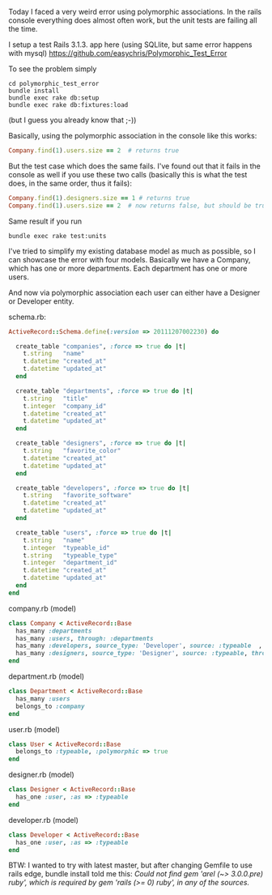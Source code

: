 Today I faced a very weird error using polymorphic associations. In the rails console everything does almost often work, but the unit tests are failing all the time.

I setup a test Rails 3.1.3. app here (using SQLlite, but same error happens with mysql)
https://github.com/easychris/Polymorphic_Test_Error

To see the problem simply

```
cd polymorphic_test_error
bundle install
bundle exec rake db:setup
bundle exec rake db:fixtures:load
```
(but I guess you already know that ;-))

Basically, using the polymorphic association in the console like this works:

```ruby
Company.find(1).users.size == 2  # returns true
```

But the test case which does the same fails. I've found out that it fails in the console as well if you use these two calls (basically this is what the test does, in the same order, thus it fails):

```ruby
Company.find(1).designers.size == 1 # returns true
Company.find(1).users.size == 2  # now returns false, but should be true!
````

Same result if you run
```
bundle exec rake test:units
```



I've tried to simplify my existing database model as much as possible, so I can showcase the error with four models. Basically we have a Company, which has one or more departments. Each department has one or more users.

And now via polymorphic association each user can either have a  Designer or Developer entity.

schema.rb:

```ruby
ActiveRecord::Schema.define(:version => 20111207002230) do

  create_table "companies", :force => true do |t|
    t.string   "name"
    t.datetime "created_at"
    t.datetime "updated_at"
  end

  create_table "departments", :force => true do |t|
    t.string   "title"
    t.integer  "company_id"
    t.datetime "created_at"
    t.datetime "updated_at"
  end

  create_table "designers", :force => true do |t|
    t.string   "favorite_color"
    t.datetime "created_at"
    t.datetime "updated_at"
  end

  create_table "developers", :force => true do |t|
    t.string   "favorite_software"
    t.datetime "created_at"
    t.datetime "updated_at"
  end

  create_table "users", :force => true do |t|
    t.string   "name"
    t.integer  "typeable_id"
    t.string   "typeable_type"
    t.integer  "department_id"
    t.datetime "created_at"
    t.datetime "updated_at"
  end
end
```

company.rb (model)

```ruby
class Company < ActiveRecord::Base
  has_many :departments
  has_many :users, through: :departments
  has_many :developers, source_type: 'Developer', source: :typeable  , through: :users
  has_many :designers, source_type: 'Designer', source: :typeable, through: :users
end
```

department.rb (model)

```ruby
class Department < ActiveRecord::Base
  has_many :users
  belongs_to :company
end
```

user.rb (model)

```ruby
class User < ActiveRecord::Base
  belongs_to :typeable, :polymorphic => true
end
````

designer.rb (model)

```ruby
class Designer < ActiveRecord::Base
  has_one :user, :as => :typeable
end
```

developer.rb (model)

```ruby
class Developer < ActiveRecord::Base
  has_one :user, :as => :typeable
end
````

BTW: I wanted to try with latest master, but after changing Gemfile to use rails edge, bundle install told me this:
*Could not find gem 'arel (~> 3.0.0.pre) ruby', which is required by gem 'rails (>= 0) ruby', in any of the sources.*


